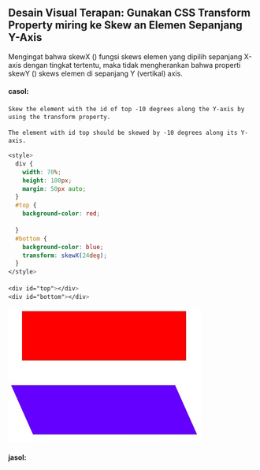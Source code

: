 ## Desain Visual Terapan: Gunakan CSS Transform Property miring ke Skew an Elemen Sepanjang Y-Axis

Mengingat bahwa skewX \(\) fungsi skews elemen yang dipilih sepanjang X-axis dengan tingkat tertentu, maka tidak mengherankan bahwa properti skewY \(\) skews elemen di sepanjang Y \(vertikal\) axis.

#### casol:

```
Skew the element with the id of top -10 degrees along the Y-axis by using the transform property.

The element with id top should be skewed by -10 degrees along its Y-axis.
```

```css
<style>
  div { 
    width: 70%;
    height: 100px;
    margin: 50px auto;
  }
  #top {
    background-color: red;

  }
  #bottom {
    background-color: blue;
    transform: skewX(24deg);
  }
</style>

<div id="top"></div>
<div id="bottom"></div>
```

![](/assets/sol.jpg)

#### jasol:



